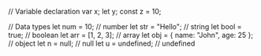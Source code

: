 // Variable declaration
var x;
let y;
const z = 10;

// Data types
let num = 10; // number
let str = "Hello"; // string
let bool = true; // boolean
let arr = [1, 2, 3]; // array
let obj = { name: "John", age: 25 }; // object
let n = null; // null
let u = undefined; // undefined
